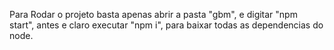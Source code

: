 Para Rodar o projeto basta apenas abrir a pasta "gbm", e digitar "npm start", antes e claro executar "npm i", para baixar 
todas as dependencias do node.
